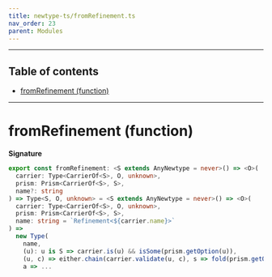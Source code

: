 ```yaml
---
title: newtype-ts/fromRefinement.ts
nav_order: 23
parent: Modules
---
```


---

<h2 class="text-delta">Table of contents</h2>

- [fromRefinement (function)](#fromrefinement-function)

---

# fromRefinement (function)

**Signature**

```ts
export const fromRefinement: <S extends AnyNewtype = never>() => <O>(
  carrier: Type<CarrierOf<S>, O, unknown>,
  prism: Prism<CarrierOf<S>, S>,
  name?: string
) => Type<S, O, unknown> = <S extends AnyNewtype = never>() => <O>(
  carrier: Type<CarrierOf<S>, O, unknown>,
  prism: Prism<CarrierOf<S>, S>,
  name: string = `Refinement<${carrier.name}>`
) =>
  new Type(
    name,
    (u): u is S => carrier.is(u) && isSome(prism.getOption(u)),
    (u, c) => either.chain(carrier.validate(u, c), s => fold(prism.getOption(s), () => failure(s, c), success)),
    a => ...
```

